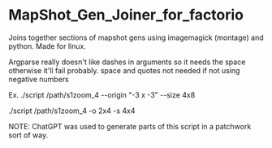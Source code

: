 # MapShot_Gen_Joiner_for_factorio
 Joins together sections of mapshot gens using imagemagick (montage) and python. Made for linux.

Argparse really doesn't like dashes in arguments so it needs the space otherwise it'll fail probably.
space and quotes not needed if not using negative numbers

Ex. ./script /path/s1zoom_4 --origin "-3 x -3" --size 4x8

./script /path/s1zoom_4 -o 2x4 -s 4x4

    
    
NOTE: ChatGPT was used to generate parts of this script in a patchwork sort of way.

